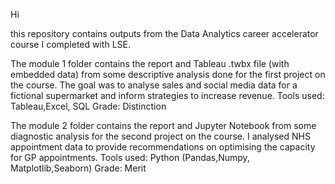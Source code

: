 Hi 

this repository contains outputs from the Data Analytics career accelerator course I completed with LSE.

The module 1 folder contains the report and Tableau .twbx file (with embedded data) from some descriptive analysis done for the first project on the course.
The goal was to analyse sales and social media data for a fictional supermarket and inform strategies to increase revenue.
Tools used: Tableau,Excel, SQL
Grade: Distinction

The module 2 folder contains the report and Jupyter Notebook from some diagnostic analysis for the second project on the course.
I analysed NHS appointment data to provide recommendations on optimising the capacity for GP appointments.
Tools used: Python (Pandas,Numpy, Matplotlib,Seaborn)
Grade: Merit
